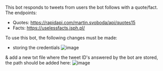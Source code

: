 This bot responds to tweets from users the bot follows with a quote/fact. 
The endpoints: 
- Quotes: https://rapidapi.com/martin.svoboda/api/quotes15
- Facts: https://uselessfacts.jsph.pl/

To use this bot, the following changes must be made:
- storing the credentials
![image](https://user-images.githubusercontent.com/60219737/190603200-4b8485e7-10e2-4c1e-957e-19555ac34912.png)

& add a new txt file where the tweet ID's answered by the bot are stored, the path should be added here: 
![image](https://user-images.githubusercontent.com/60219737/190604015-41781485-3a81-4732-8039-c6b0980b7850.png)
